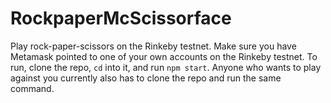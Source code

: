 # RockpaperMcScissorface

Play rock-paper-scissors on the Rinkeby testnet. Make sure you have Metamask pointed to one of your own accounts on the Rinkeby testnet. To run, clone the repo, `cd` into it, and run `npm start`. Anyone who wants to play against you currently also has to clone the repo and run the same command.
